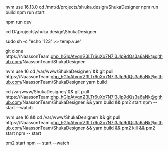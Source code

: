 nvm use 16.13.0
cd /mnt/d/projects/shuka.design/ShukaDesigner
npm run build
npm run start

npm run dev


cd D:\projects\shuka.design\ShukaDesigner

sudo sh -c "echo '123' >> temp.vue"

git clone https://NaassonTeam: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@github.com/NaassonTeam/ShukaDesigner


nvm use 16
cd /var/www/ShukaDesigner/ &&
git pull https://NaassonTeam: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@github.com/NaassonTeam/ShukaDesigner
yarn build

cd /var/www/ShukaDesigner/ &&
git pull https://NaassonTeam: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@github.com/NaassonTeam/ShukaDesigner && yarn build && pm2 start npm -- start --watch

nvm use 16  &&
cd /var/www/ShukaDesigner/ &&
git pull https://NaassonTeam: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@github.com/NaassonTeam/ShukaDesigner && yarn build && pm2 kill && pm2 start npm -- start





pm2 start npm -- start --watch

